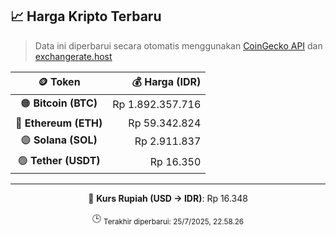 

<!-- HARGA_KRIPTO -->
## 📈 Harga Kripto Terbaru

> Data ini diperbarui secara otomatis menggunakan [CoinGecko API](https://www.coingecko.com/) dan [exchangerate.host](https://exchangerate.host/)

<div align="center">

| 🪙 Token | 💰 Harga (IDR) |
|:------:|---------------:|
| 🟠 **Bitcoin (BTC)**   | Rp 1.892.357.716 |
| 🔵 **Ethereum (ETH)**  | Rp 59.342.824 |
| 🟣 **Solana (SOL)**    | Rp 2.911.837 |
| 🟢 **Tether (USDT)**   | Rp 16.350 |

---

💱 **Kurs Rupiah (USD → IDR)**: Rp 16.348

🕒 <sub>Terakhir diperbarui: 25/7/2025, 22.58.26</sub>

</div>
<!-- /HARGA_KRIPTO -->